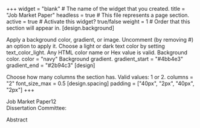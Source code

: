 +++ widget = "blank" # The name of the widget that you created. title = "Job Market Paper" headless = true # This file represents a page section. active = true # Activate this widget? true/false weight = 1 # Order that this section will appear in. [design.background]

Apply a background color, gradient, or image.
Uncomment (by removing #) an option to apply it.
Choose a light or dark text color by setting text_color_light.
Any HTML color name or Hex value is valid.
Background color.
color = "navy"
Background gradient.
gradient_start = "#4bb4e3"
gradient_end = "#2b94c3"
[design]

Choose how many columns the section has. Valid values: 1 or 2.
columns = "2"
font_size_max = 0.5 [design.spacing] padding = ["40px", "2px", "40px", "2px"] +++

Job Market Paper12  
Dissertation Committee:

Abstract
